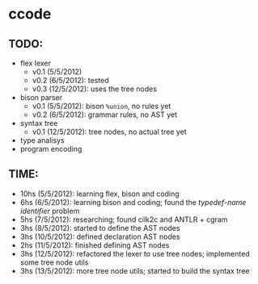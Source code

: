 # ccode


## TODO:

 * flex lexer
   * v0.1 (5/5/2012)
   * v0.2 (6/5/2012): tested
   * v0.3 (12/5/2012): uses the tree nodes
 * bison parser
   * v0.1 (5/5/2012): bison `%union`, no rules yet
   * v0.2 (6/5/2012): grammar rules, no AST yet
 * syntax tree
   * v0.1 (12/5/2012): tree nodes, no actual tree yet
 * type analisys
 * program encoding


## TIME:

 * 10hs  (5/5/2012): learning flex, bison and coding
 *  6hs  (6/5/2012): learning bison and coding; found the _typedef-name identifier_ problem
 *  5hs  (7/5/2012): researching; found cilk2c and ANTLR + cgram
 *  3hs  (8/5/2012): started to define the AST nodes
 *  3hs (10/5/2012): defined declaration AST nodes
 *  2hs (11/5/2012): finished defining AST nodes
 *  3hs (12/5/2012): refactored the lexer to use tree nodes; implemented some tree node utils
 *  3hs (13/5/2012): more tree node utils; started to build the syntax tree
